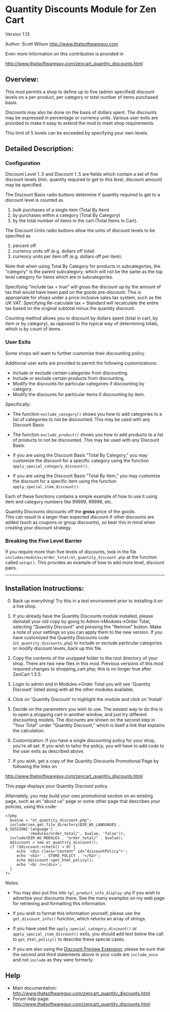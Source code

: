 # Quantity Discounts Module for Zen Cart 

Version 1.13

Author: Scott Wilson
<http://www.thatsoftwareguy.com>

Even more information on this contribution is provided in

<http://www.thatsoftwareguy.com/zencart_quantity_discounts.html>

## Overview: 
This mod permits a shop to define up to five (admin specified) discount levels
on a per-product, per category or total number of items purchased basis.  

Discounts may also be done on the basis of dollars spent.
The discounts may be expressed in percentage or currency units.  Various
user exits are provided to make it easy to extend the mod to meet 
shop requirements.

This limit of 5 levels can be exceeded by specifying your own levels.

## Detailed Description: 

### Configuration
Discount Level 1..5 and Discount 1..5 are fields which contain
a set of five discount levels (min. quantity required to get to this 
level, discount amount) may be specified.   

The Discount Basis radio buttons determine if quantity required to 
get to a discount level is counted as

1. bulk purchases of a single item 
(Total By Item)
2. by purchases within a category (Total By Category) 
3. by the total number of items in the cart (Total Items in Cart).   

The Discount Units radio buttons allow the units of discount levels to 
be specified as
1. percent off
2. currency units off (e.g. dollars off total)
3. currency units per item off (e.g. dollars off per item).

Note that when using Total By Category for products in subcategories, 
the "category" is the parent subcategory, which will not be the 
same as the top level category for items which are in subcategories.  

Specifying "include tax = true" will gross the discount up by the amount
of tax that would have been paid on the goods pre-discount.  This is 
appropriate for shops under a price inclusive sales tax system, such as 
the UK VAT.   Specifying Re-calculate tax = Standard will recalculate the
entire tax based on the original subtotal minus the quantity discount.

Counting method allows you to discount by dollars spent (total in cart, by
item or by category), as opposed to the typical way of determining totals,
which is by count of items.

### User Exits

Some shops will want to further customize their discounting policy.

Additional user exits are provided to permit the following customizations: 

  * Include or exclude certain categories from discounting.
  * Include or exclude certain products from discounting. 
  * Modify the discounts for particular categories if discounting 
   by category.
 * Modify the discounts for particular items if discounting by item.

Specifically: 

 * The function `exclude_category()` shows you how to add categories to 
a list of categories to not be discounted.  This may be used with any
Discount Basis.

 * The function `exclude_product()` shows you how to add products to 
a list of products to not be discounted.  This may be used with any 
Discount Basis.

  * If you are using the Discount Basis "Total By Category," you may 
customize the discount for a specific category using the function 
`apply_special_category_discount()`.  

  * If you are using the Discount Basis "Total By Item," you may 
customize the discount for a specific item using the function 
`apply_special_item_discount()`.  

Each of these functions contains a simple example of how to use it using
item and category numbers like 99999, 99998, etc.

Quantity Discounts discounts off the **gross** price of the goods.  
This can result in a larger than expected discount if other discounts
are added (such as coupons or group discounts), so bear this in mind 
when creating your discount strategy.

### Breaking the Five Level Barrier

If you require more than five levels of discounts, look in the
file `includes/modules/order_total/ot_quantity_discount.php` at the 
function called `setup()`.  This provides an example of how to 
add more level, discount pairs.  

--------------------------------------------------

## Installation Instructions: 
0. Back up everything!  Try this in a test environment prior to installing
it on a live shop.

1. If you already have the Quantity Discounts module installed, please 
deinstall your old copy by going to Admin->Modules->Order Total, 
selecting "Quantity Discount" and pressing the "Remove" button.  Make
a note of your settings so you can apply them to the new version.
If you have customized the Quantity Discounts code 
(`ot_quantity_discounts.php`) to include or exclude particular 
categories or modify discount levels, back up this file.

2. Copy the contents of the unzipped folder to the root directory of your
shop.  There are two new files in this mod.  Previous versions of this
mod required changes to shopping_cart.php; this is no longer true after
ZenCart 1.3.5.

3. Login to admin and in Modules->Order Total you will see 'Quantity Discount' listed along with all the other modules available.

4. Click on 'Quantity Discount' to highlight the module and click on 'Install'

5. Decide on the parameters you wish to use.  The easiest way to do this
is to open a shopping cart in another window, and just try different 
discounting models.  The discounts are shown on the second step in 
"Your Total" under "Quantity Discount," which is itself a link that
explains the calculation.

6. Customization: If you have a single discounting policy for your shop,
you're all set.  If you wish to tailor the policy, you will have to 
add code to the user exits as described above.

7. If you wish, get a copy of the Quantity Discounts Promotional Page by 
following the links on 

<http://www.thatsoftwareguy.com/zencart_quantity_discounts.html>

This page displays your Quantity Discount policy.

Alternately, you may build your own promotional section on an existing page,
such as an "about us" page or some other page that describes your 
policies, using this code: 

	<?php
	  $value = "ot_quantity_discount.php"; 
	  include(zen_get_file_directory(DIR_WS_LANGUAGES . $_SESSION['language'] . 
	          '/modules/order_total/', $value, 'false'));
	  include(DIR_WS_MODULES . "order_total/" . $value);
	  $discount = new ot_quantity_discount();  
	  if ($discount->check() > 0) {
	     echo '<div class="content" id="discountPolicy">'; 
	     echo '<h2>' . STORE_POLICY . '</h2>'; 
	     echo $discount->get_html_policy();
	     echo '<br /></div>'; 
	  }
	?>

Notes: 

* You may also put this into `tpl_product_info_display.php` if you
wish to advertise your discounts there.  See the many examples on 
my web page for retrieving and formatting this information.

* If you wish to format this information yourself, please use the 
`get_discount_info()` function, which returns an array of strings.

* If you have used the `apply_special_category_discount()` or 
`apply_special_item_discount()` exits, you should add text
below the call to `get_html_policy()` to describe these special cases. 

* If you are also using the [Discount Preview Extension](http://www.thatsoftwareguy.com/zencart_discount_preview.html), please be sure that
the second and third statements above in your code are `include_once` and not
`include` as they were formerly.

## Help
* Main documentation: <http://www.thatsoftwareguy.com/zencart_quantity_discounts.html>
* Forum help page: <http://www.thatsoftwareguy.com/zencart_quantity_discounts.html>

